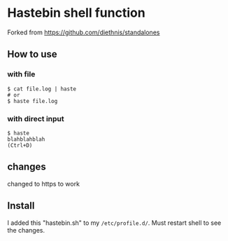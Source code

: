 # Hastebin shell function
Forked from https://github.com/diethnis/standalones
## How to use
### with file
```
$ cat file.log | haste
# or
$ haste file.log
```
### with direct input
```
$ haste
blahblahblah
(Ctrl+D)
```
## changes
changed to https to work

## Install
I added this "hastebin.sh" to my `/etc/profile.d/`. Must restart shell to see the changes.
